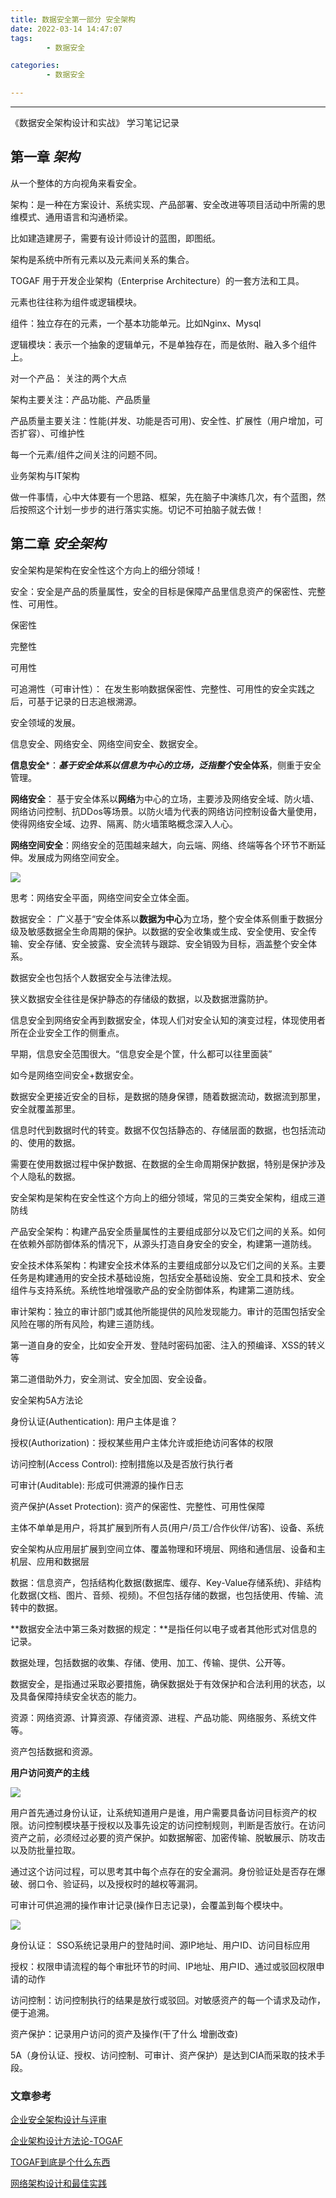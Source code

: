 ```yaml
---
title: 数据安全第一部分 安全架构
date: 2022-03-14 14:47:07
tags:
        - 数据安全

categories:
        - 数据安全

---
```


---

《数据安全架构设计和实战》 学习笔记记录

<!--more -->

## **第一章** ***架构***

从一个整体的方向视角来看安全。

架构：是一种在方案设计、系统实现、产品部署、安全改进等项目活动中所需的思维模式、通用语言和沟通桥梁。

比如建造建房子，需要有设计师设计的蓝图，即图纸。 

架构是系统中所有元素以及元素间关系的集合。

TOGAF 用于开发企业架构（Enterprise Architecture）的一套方法和工具。

元素也往往称为组件或逻辑模块。

组件：独立存在的元素，一个基本功能单元。比如Nginx、Mysql

逻辑模块：表示一个抽象的逻辑单元，不是单独存在，而是依附、融入多个组件上。

对一个产品： 关注的两个大点

架构主要关注：产品功能、产品质量

产品质量主要关注：性能(并发、功能是否可用)、安全性、扩展性（用户增加，可否扩容）、可维护性

每一个元素/组件之间关注的问题不同。

 

业务架构与IT架构

做一件事情，心中大体要有一个思路、框架，先在脑子中演练几次，有个蓝图，然后按照这个计划一步步的进行落实实施。切记不可拍脑子就去做！

 

## **第二章** ***安全架构***

安全架构是架构在安全性这个方向上的细分领域！

安全：安全是产品的质量属性，安全的目标是保障产品里信息资产的保密性、完整性、可用性。

保密性

完整性

可用性

可追溯性（可审计性）： 在发生影响数据保密性、完整性、可用性的安全实践之后，可基于记录的日志追根溯源。

 

安全领域的发展。

信息安全、网络安全、网络空间安全、数据安全。

**信息安全***：***基于安全体系以信息为中心的立场，泛指整个*****安全体系**，侧重于安全管理。

**网络安全**： 基于安全体系以**网络**为中心的立场，主要涉及网络安全域、防火墙、网络访问控制、抗DDos等场景。以防火墙为代表的网络访问控制设备大量使用，使得网络安全域、边界、隔离、防火墙策略概念深入人心。

**网络空间安全**：网络安全的范围越来越大，向云端、网络、终端等各个环节不断延伸。发展成为网络空间安全。

![](https://2022-1258195556.cos.ap-nanjing.myqcloud.com/%E6%95%B0%E6%8D%AE%E5%AE%89%E5%85%A8-1/wpsS9T2nC.jpg)

思考：网络安全平面，网络空间安全立体全面。

 

数据安全： 广义基于“安全体系以**数据为中心**为立场，整个安全体系侧重于数据分级及敏感数据全生命周期的保护。以数据的安全收集或生成、安全使用、安全传输、安全存储、安全披露、安全流转与跟踪、安全销毁为目标，涵盖整个安全体系。

数据安全也包括个人数据安全与法律法规。

狭义数据安全往往是保护静态的存储级的数据，以及数据泄露防护。

信息安全到网络安全再到数据安全，体现人们对安全认知的演变过程，体现使用者所在企业安全工作的侧重点。

早期，信息安全范围很大。“信息安全是个筐，什么都可以往里面装”

如今是网络空间安全+数据安全。

数据安全更接近安全的目标，是数据的随身保镖，随着数据流动，数据流到那里，安全就覆盖那里。

信息时代到数据时代的转变。数据不仅包括静态的、存储层面的数据，也包括流动的、使用的数据。

需要在使用数据过程中保护数据、在数据的全生命周期保护数据，特别是保护涉及个人隐私的数据。

 

安全架构是架构在安全性这个方向上的细分领域，常见的三类安全架构，组成三道防线

产品安全架构：构建产品安全质量属性的主要组成部分以及它们之间的关系。如何在依赖外部防御体系的情况下，从源头打造自身安全的安全，构建第一道防线。

安全技术体系架构：构建安全技术体系的主要组成部分以及它们之间的关系。主要任务是构建通用的安全技术基础设施，包括安全基础设施、安全工具和技术、安全组件与支持系统。系统性地增强歌产品的安全防御体系，构建第二道防线。

审计架构：独立的审计部门或其他所能提供的风险发现能力。审计的范围包括安全风险在哪的所有风险，构建三道防线。

 

第一道自身的安全，比如安全开发、登陆时密码加密、注入的预编译、XSS的转义等

第二道借助外力，安全测试、安全加固、安全设备。

 

安全架构5A方法论

身份认证(Authentication): 用户主体是谁？

授权(Authorization)：授权某些用户主体允许或拒绝访问客体的权限

访问控制(Access Control): 控制措施以及是否放行执行者

可审计(Auditable): 形成可供溯源的操作日志

资产保护(Asset Protection): 资产的保密性、完整性、可用性保障

 

主体不单单是用户，将其扩展到所有人员(用户/员工/合作伙伴/访客)、设备、系统

安全架构从应用层扩展到空间立体、覆盖物理和环境层、网络和通信层、设备和主机层、应用和数据层

 

数据：信息资产，包括结构化数据(数据库、缓存、Key-Value存储系统)、非结构化数据(文档、图片、音频、视频)。不但包括存储的数据，也包括使用、传输、流转中的数据。

 

**数据安全法中第三条对数据的规定：**是指任何以电子或者其他形式对信息的记录。

数据处理，包括数据的收集、存储、使用、加工、传输、提供、公开等。

数据安全，是指通过采取必要措施，确保数据处于有效保护和合法利用的状态，以及具备保障持续安全状态的能力。

 

资源：网络资源、计算资源、存储资源、进程、产品功能、网络服务、系统文件等。

资产包括数据和资源。

**用户访问资产的主线**



![](https://2022-1258195556.cos.ap-nanjing.myqcloud.com/%E6%95%B0%E6%8D%AE%E5%AE%89%E5%85%A8-1/wps1vTxnU.jpg)

 

用户首先通过身份认证，让系统知道用户是谁，用户需要具备访问目标资产的权限。访问控制模块基于授权以及事先设定的访问控制规则，判断是否放行。在访问资产之前，必须经过必要的资产保护。如数据解密、加密传输、脱敏展示、防攻击以及防批量拉取。

通过这个访问过程，可以思考其中每个点存在的安全漏洞。身份验证处是否存在爆破、弱口令、验证码，以及授权时的越权等漏洞。

 

可审计可供追溯的操作审计记录(操作日志记录)，会覆盖到每个模块中。

![](https://2022-1258195556.cos.ap-nanjing.myqcloud.com/%E6%95%B0%E6%8D%AE%E5%AE%89%E5%85%A8-1/wpsiPaKJR.jpg)

身份认证： SSO系统记录用户的登陆时间、源IP地址、用户ID、访问目标应用

授权：权限申请流程的每个审批环节的时间、IP地址、用户ID、通过或驳回权限申请的动作

访问控制：访问控制执行的结果是放行或驳回。对敏感资产的每一个请求及动作，便于追溯。

资产保护：记录用户访问的资产及操作(干了什么 增删改查)

5A（身份认证、授权、访问控制、可审计、资产保护）是达到CIA而采取的技术手段。

### 文章参考

[企业安全架构设计与评审](https://www.secrss.com/articles/18793)

[企业架构设计方法论-TOGAF](https://www.jianshu.com/p/b0e89f4e3542)

[TOGAF到底是个什么东西](https://zhuanlan.zhihu.com/p/47939015)

[网络架构设计和最佳实践](https://open.toutiao.com/open/mobile_detail/vivo_custom?utm_source=vivoliulanqi&utm_medium=webview&utm_campaign=open&label=related_news&item_id=6996182314925556231&gy=84f236bc53822416146e2ffe69c91899942deaa32bc183534af341d549d7493e1d8fef48b630f460b7f4d6db582b23fa236ec2648c3f67e087f9d994569812124587fb52161066f3272f97d79bd3e3597c4441cafdba00383f9cb24f93c48a65ff1b68d312e51deca89c827aba4936d38993e647470564cf22b3bb6a01996eaf38d498200896572a4db3dd9a84e052a6&crypt=4176&isNews=1&req_id=2021082414591001021214002023058F96&fr=normal&isRelated=1&vivoRcdMark=1&from_gid=6977620674512749086&channel_id=88805669586&groupId=6996182314925556231)

